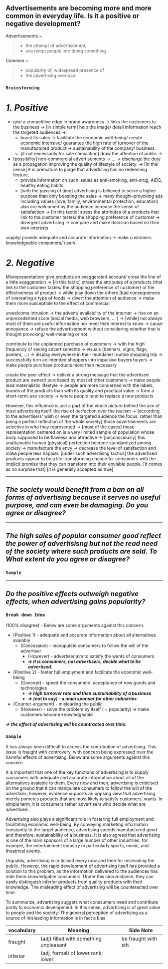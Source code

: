 ## Advertisements are becoming more and more common in everyday life. Is it a positive or negative development?

Advertisements ~
> * the attempt of advertisement,
> * ads tempt people into doing something

Common ~
> * popularity of, widespread presence of
> * the advertising overload

### `Brainstorming`
# _1. Positive_
* give a competitive edge in brand awareness → links the customers to the business → [in simple term] help the image/ detail information reach the targeted audiences → 
  * boost its sales → facilitate the economic well-being/ create economic intensive/ guarantee the high rate of turnover of the manufactured product → sustainability of the company/ business.
  * [if not necessarily for sale stimulation] draw the attention of public →
* [possibility] non-commercial advertisements → … → discharge the duty as a propagation improving the quality of lifestyle of society. → [In this sense] it is premature to judge that advertising has no redeeming feature.
  * provide information on such issues as anti-smoking, anti-drug, AIDS, healthy eating habits
  * [with the passing of time] advertising is believed to serve a higher purpose than only boosting the sales → many thought-provoking ads including values (love, family, environmental protection, education) also are welcomed by the audience
increase the sense of satisfaction → [in this tactic] stress the attributes of a products that link to the customer tastes/ the shopping preference of customer → divergent advertising → compare and make decision based on their own interests

supply/ provide adequate and accurate information → make customers knowledgeable consumers/ users

# _2. Negative_
Misrepresentation/ give products an exaggerated account/ cross the line of a little exaggeration → [in this tactic] stress the attributes of a products (that link to the customer tastes/ the shopping preference of customer) or the effectiveness of product → while play down the others (bad consequences of overeating a type of foods → divert the attention of audience → make them more susceptible to the effect of commercial

unwelcome intrusion → the advent/ availability of the internet → rise on an unprecedented scale (social media, web browsers, ... ) → [while] not always most of them are useful information nor meet their interest to know → cause annoyance → refuse the advertisement without considering whether that is thought provoking/ well-meaning or not.

contribute to the unplanned purchase of customers → with the high frequency of seeing advertisements → visuals (banners, signs, flags, posters, …) → display everywhere in their mundane/ routine shopping trip → successfully turn an intended shoppers into impulsive buyers buyers → make people purchase products more than necessary

create the peer effect → deliver a strong message that the advertised product are owned/ purchased by most of other customers →  make people lead materialistic lifestyle → people are more concerned with the labels, brands of the products than with its quality and practical value → 
form a short-term-use society → where people tend to replace a new products



However, this influence is just a part of the whole picture behind the aim of most advertising itself. 
the rise of perfection over the realism → [according to the advertisers' wish or even the targeted audience the focus, rather than being a perfect reflection of the whole society] those advertisements are selective in who they represented → [most of the cases] those representation centered on is a very limited sample of population whose body supposed to be flawless and attractive → [unconsciously] this unattainable human (physical) perfection become standardized among society → manufacture the envy → decrease the level of satisfaction and make people less happier.
[under such advertising tactics] the advertised products appear to be a life-transforming chance for consumers with the implicit promise that they can transform into their enviable people. 
 [it comes as no surprise that] 
[it is generally accepted as true]

-----
## _The society would benefit from a ban on all forms of advertising because it serves no useful purpose, and can even be damaging. Do you agree or disagree?_

-----
## _The high sales of popular consumer good reflect the power of advertisisng but not the read need of the society where such products are sold. To What extent do you agree or disagree?_



### `Sample`

-----
## _Do the positive effects outweigh negative effects, when advertising gains popularity?_

### `Break down Idea`
(100% disagree) - Below are some arguments against this concern.
* (Positive 1)  - adequate and accurate information about all alternatives avaiable
  * (Concession) - manupulate consumers to follow the will of the advertiser
    * (However)  - advertiser aim to satisfy the wants of consumers
    * ___=> It is consumers, not advertisers, decide what to be advertised.___
* (Positive 2) - foster full emplyment and facilitate the economic well-being
  * (Concept)  - speed the consumers' acceptance of new goods and technologies
    * ___=> high turnover rate and then sustainability of a business___
    * ___=> (not to say) - a main sponsor for other industries___
* (Counter-argument) - misleading the public
  * (However) - solve the problem by itself ( = popularity) => make customers become knowledgeable

___=> the effect of advertising will be countracted over time.___

### `Sample`
 It has always been difficult to access the contribution of advertising. This issue is fraught with controvery, with concern being expressed over the harmful effects of advertising. Below are some arguments against this concern.

 It is important that one of the key functions of advertising is to supply consumers with adequate and accurate information about all of the alternatives avaiable to them. Every now and then, advertising is criticised on the ground that it can manipulate consumers to follow the will of the advertiser; however, evidence supports an oppsing view that advertising merely pomotes products that are most likely to satisfy customers' wants. In simple term, it is consumers rather advertisers who decide what are advertised.

 Advertising also plays a significant role in fostering full employment and facilitating economic well-being. By conveying marketing information constantly to the target audience, advertising speeds manufactured good and therefore, sustainability of a business. It is also agreed that advertising is one of the main sponsors of a large number of other industries, for example, the entertainment industry m particularly sports, music, and theatrical events.

 Urguably, advertising is criticised every now and then for misleading the public. However, the rapid development of advertising itself has provided a solution to this problem, as the information delivered to the audiences has mde them knowledgable consumers. Under this circumstance, they can easily distinguish inferior products from quality products with their knowledge. The misleading effect of advertising will be counteracted over time.

 To summarize, advertising suggets what conssumers need and contribute partly to economic development. In this sense, advertising is of great value to people and the society. The general perception of advertising as a source of misleading information is in fact a bias. 

| vocabulary | Meaning | Side Note |
| ---------- | ------- | --------- |
| fraught    | (adj) filled with something unpleasant | be fraught with sth |
| inferior   | (adj, formal) of lower rank; lower | 

